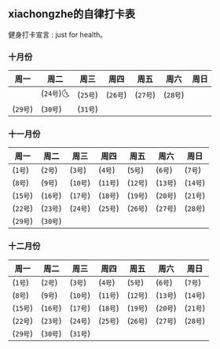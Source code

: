 ## xiachongzhe的自律打卡表

健身打卡宣言 : just  for health。

### 

### 十月份

| 周一      | 周二      | 周三      | 周四     | 周五     | 周六     | 周日      |
| --------- | --------- | --------- | -------- | -------- | -------- | --------- |
                                    | (`24号`)🌜 | (`25号`) | (`26号`) | (`27号`) | (`28号`)  |
| (`29号`)  | (`30号`)  | (`31号`)  |          |          |          |           |

### 十一月份

| 周一     | 周二     | 周三     | 周四     | 周五     | 周六     | 周日     |
| -------- | -------- | -------- | -------- | -------- | -------- | -------- |
| (`1号`)  | (`2号`)  | (`3号`)  | (`4号`)  | (`5号`)  | (`6号`)  | (`7号`)  |
| (`8号`)  | (`9号`)  | (`10号`) | (`11号`) | (`12号`) | (`13号`) | (`14号`) |
| (`15号`) | (`16号`) | (`17号`) | (`18号`) | (`19号`) | (`20号`) | (`21号`) |
| (`22号`) | (`23号`) | (`24号`) | (`25号`) | (`26号`) | (`27号`) | (`28号`) |
| (`29号`) | (`30号`) |          |          |          |          |          |

### 十二月份

| 周一     | 周二     | 周三     | 周四     | 周五     | 周六     | 周日     |
| -------- | -------- | -------- | -------- | -------- | -------- | -------- |
| (`1号`)  | (`2号`)  | (`3号`)  | (`4号`)  | (`5号`)  | (`6号`)  | (`7号`)  |
| (`8号`)  | (`9号`)  | (`10号`) | (`11号`) | (`12号`) | (`13号`) | (`14号`) |
| (`15号`) | (`16号`) | (`17号`) | (`18号`) | (`19号`) | (`20号`) | (`21号`) |
| (`22号`) | (`23号`) | (`24号`) | (`25号`) | (`26号`) | (`27号`) | (`28号`) |
| (`29号`) | (`30号`) | (`31号`) |          |          |          |          |
